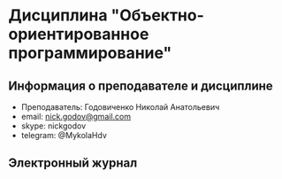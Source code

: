 # Дисциплина "Объектно-ориентированное программирование"

## Информация о преподавателе и дисциплине
- Преподаватель: Годовиченко Николай Анатольевич
- email: nick.godov@gmail.com
- skype: nickgodov
- telegram: @MykolaHdv

## Электронный журнал
